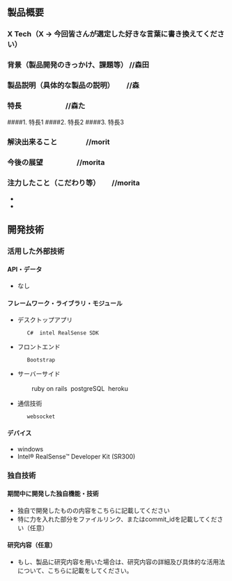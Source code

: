 ## 製品概要
### X Tech（X → 今回皆さんが選定した好きな言葉に書き換えてください）

### 背景（製品開発のきっかけ、課題等） //森田
### 製品説明（具体的な製品の説明）　　 //森
### 特長                          //森た
####1. 特長1
####2. 特長2
####3. 特長3

### 解決出来ること                 //morit
### 今後の展望                    //morita
### 注力したこと（こだわり等）       //morita
* 
* 

## 開発技術

### 活用した外部技術
#### API・データ
* なし

#### フレームワーク・ライブラリ・モジュール
* デスクトップアプリ

         C#  intel RealSense SDK

* フロントエンド

         Bootstrap

* サーバーサイド

　　　　ruby on rails  postgreSQL  heroku  

* 通信技術

         websocket

#### デバイス
* windows
* Intel® RealSense™ Developer Kit (SR300)

### 独自技術

#### 期間中に開発した独自機能・技術
* 独自で開発したものの内容をこちらに記載してください
* 特に力を入れた部分をファイルリンク、またはcommit_idを記載してください（任意）

#### 研究内容（任意）
* もし、製品に研究内容を用いた場合は、研究内容の詳細及び具体的な活用法について、こちらに記載をしてください。
